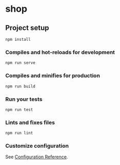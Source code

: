 # shop

## Project setup
```
npm install
```

### Compiles and hot-reloads for development
```
npm run serve
```

### Compiles and minifies for production
```
npm run build
```

### Run your tests
```
npm run test
```

### Lints and fixes files
```
npm run lint
```

### Customize configuration
See [Configuration Reference](https://cli.vuejs.org/config/).

<!-- 命名空间的命名法
     public目录表示不用打包的资源文件
     当在一个组件中不引入一个组件的时候，没有必要再这个组件中注册，
     路由不算组件的引入，所以可以不用

     view-router为自定义组件，

     router-link,会被渲染成一个a标签
      将本地项目上传到远端     
     git:代码管理软件，版本控制工具
      echo "# shopNew"     
      git init
      git add *         //将项目中所有的文件让git进行管理
      git add README.md
      git commit -m "first commit"
      git remote add origin https://github.com/skjdzhh/shopNew.git
      git push -u origin master

      
    

      vant组件库（移动端）
      推荐组件库：vux(移动端)
      ElementUI(饿了吗)
      iView（有生态，有后端管理系统，iChart）
      i18n：国际化（view插件vue-i18n解决） 
      muse-UI

      安装插件
      npm install xx --save             //生产环境
      npm install xx --save-dev         //开发环境 

      安装新的包后需要重启一下服务 

      头部组件NavBar

      热门商品  
      npm install vue-awesome-swiper --save
      npmjs

    -->
